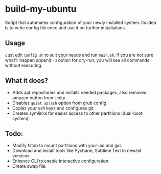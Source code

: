 # build-my-ubuntu
Script that automates configuration of your newly installed system. 
Its idea is to  write config file once and use it on further installations.

## Usage
Just edit `config.sh` to suit your needs and run `main.sh`. 
If you are not sure what'll happen append `-d` option for dry-run, you will see all commands without executing.

## What it does?
- Adds apt repositories and installs needed packages, also removes amazon button from Unity.
- Disables `quiet splash` option from grub config.
- Copies your ssh keys and configures git.
- Creates symlinks for easier access to other partitions (dual-boot system).

## Todo:
- Modify fstab to mount partitions with your uid and gid.
- Download and install tools like Pycharm, Sublime Text in newest versions.
- Enhance CLI to enable interactive configuration.
- Create swap file.
